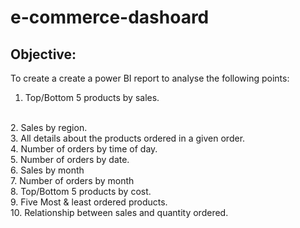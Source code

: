 # e-commerce-dashoard
## Objective:
To create a create a power BI report to analyse the following points:
<br>
1. Top/Bottom 5 products by sales.
<br>
2. Sales by region.
<br>
3. All details about the products ordered in a given order.
<br>
4. Number of orders by time of day.
<br>
5. Number of orders by date.
<br>
6. Sales by month
<br>
7. Number of orders by month
<br>
8. Top/Bottom 5 products by cost.
<br>
9. Five Most & least ordered products.
<br>
10. Relationship between sales and quantity ordered.

